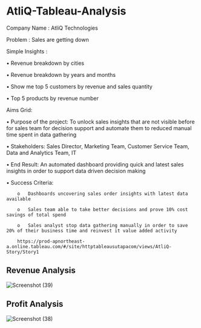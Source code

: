 # AtliQ-Tableau-Analysis

Company Name : AtliQ Technologies

Problem : Sales are getting down

Simple Insights : 

•	Revenue breakdown by cities

•	Revenue breakdown by years and months

•	Show me top 5 customers by revenue and sales quantity

•	Top 5 products by revenue number

Aims Grid:

•	Purpose of the project:  To unlock sales insights that are not visible before for sales team for decision support and automate them to reduced manual time spent in data gathering

•	Stakeholders: Sales Director, Marketing Team, Customer Service Team, Data and Analytics Team, IT

•	End Result: An automated dashboard providing quick and latest sales insights in order to support data driven decision making

•	Success Criteria: 

        o	Dashboards uncovering sales order insights with latest data available
        
        o	Sales team able to take better decisions and prove 10% cost savings of total spend

        o	Sales analyst stop data gathering manually in order to save 20% of their business time and reinvest it value added activity 

        https://prod-apnortheast-a.online.tableau.com/#/site/httptableausutapacom/views/AtliQ-Story/Story1


## Revenue Analysis
![Screenshot (39)](https://github.com/Sutapa94/AtliQ-Tableau-Analysis/assets/99960950/32303c16-b9bc-48cb-a834-36490b199274)



## Profit Analysis
![Screenshot (38)](https://github.com/Sutapa94/AtliQ-Tableau-Analysis/assets/99960950/62afeca6-7910-4149-8f87-71a2146ffaf1)


